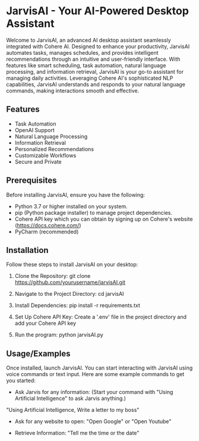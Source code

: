 
# JarvisAI - Your AI-Powered Desktop Assistant

Welcome to JarvisAI, an advanced AI desktop assistant seamlessly integrated with Cohere AI. Designed to enhance your productivity, JarvisAI automates tasks, manages schedules, and provides intelligent recommendations through an intuitive and user-friendly interface. With features like smart scheduling, task automation, natural language processing, and information retrieval, JarvisAI is your go-to assistant for managing daily activities. Leveraging Cohere AI's sophisticated NLP capabilities, JarvisAI understands and responds to your natural language commands, making interactions smooth and effective.


## Features

- Task Automation
- OpenAI Support
- Natural Language Processing
- Information Retrieval
- Personalized Recommendations
- Customizable Workflows
- Secure and Private


## Prerequisites

Before installing JarvisAI, ensure you have the following:

- Python 3.7 or higher installed on your system.
- pip (Python package installer) to manage project dependencies.
- Cohere API key which you can obtain by signing up on Cohere's website (https://docs.cohere.com/)
- PyCharm (recommended)
## Installation

Follow these steps to install JarvisAI on your desktop:

1. Clone the Repository:
git clone https://github.com/yourusername/jarvisAI.git

2. Navigate to the Project Directory:
cd jarvisAI

3. Install Dependencies:
pip install -r requirements.txt

4. Set Up Cohere API Key:
Create a '.env' file in the project directory and add your Cohere API key

5. Run the program:
python jarvisAI.py



    
## Usage/Examples

Once installed, launch JarvisAI. You can start interacting with JarvisAI using voice commands or text input. Here are some example commands to get you started:

- Ask Jarvis for any information: (Start your command with "Using Artificial Intelligence" to ask Jarvis anything.)

"Using Artificial Intelligence, Write a letter to my boss"

- Ask for any website to open:
"Open Google" or "Open Youtube"

- Retrieve Information:
"Tell me the time or the date"




